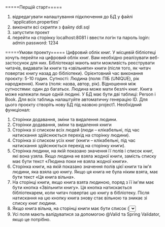 =====Перщій старт=====

1. відредагувати налаштування підключення до БД у  файлі 'application.properties' 
2. виконати всі скрипти з файлу ddl.sql
3. запустити проект 
5. перейти на сторінку localhost:8081 і ввести логін та пароль
login: admin
password: 1234


=====Умови проекту=====
Цифровий облік книг.
У місцевій бібліотеці хочуть перейти на цифровий облік книг. Вам необхідно реалізувати веб-застосунок для них. Бібліотекарі мають
мати можливість реєструвати читачів, видавати їм книги та «звільняти» книги (після того, як читач повертає книгу назад до бібліотеки).
Орієнтовний час виконання проєкту: 5-10 годин.
Сутності:
Людина (поля: ПІБ (UNIQUE), рік народження).
Книга (поля: назва, автор, рік).
Відношення між сутностями: один до багатьох.
Людина може мати безліч книг. Книга може належати лише одній людині.
У БД має бути дві таблиці: Person і Book. Для всіх таблиць налаштуйте автоматичну генерацію ID.
Для цього проєкту створіть нову БД під назвою project1.
Необхідний функціонал:
1. Сторінки додавання, зміни та видалення людини.
2. Сторінки додавання, зміни та видалення книги
3. Сторінка зі списком всіх людей (люди – клікабельні, під час натискання здійснюється перехід на сторінку людини).
4. Сторінка зі списком усіх книг (книги – клікабельні, під час натискання здійснюється перехід на сторінку книги).
5. Сторінка людини, на якій показано значення її полів і список книг, які вона узяла. Якщо людина не взяла жодної книги, замість
списку має бути текст «Людина поки не взяла жодної книги».
6. Сторінка книги, на якій показано значення полів цієї книги та ім'я людини, яка взяла цю книгу. Якщо ця книга не була ніким
взята, має бути текст «Ця книга вільна».
7. На сторінці книги, якщо книга взята людиною, поряд з її ім'ям має бути кнопка «Звільнити книгу». Ця кнопка натискається
бібліотекарем, коли читач повертає цю книгу в бібліотеку. Після натискання на цю кнопку книга знову стає вільною та зникає зі списку
книг людини.
8. Якщо книга вільна, на сторінці книги має бути список (<select>) з усіма людьми та кнопка «Призначити книгу». Ця кнопка
натискається бібліотекарем, коли читач хоче забрати цю книгу додому. Після натискання на цю кнопку книга має почати належати
обраній людині та має з'явиться в її списку книг.
9. Усі поля мають валідуватися за допомогою @Valid та Spring Validator, якщо це потрібно.

